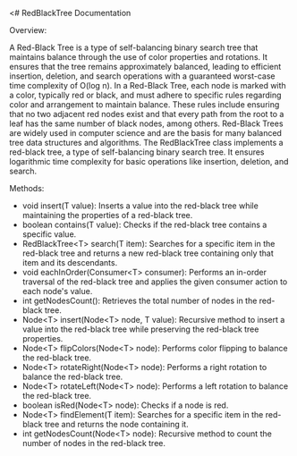 <# RedBlackTree Documentation

Overview:

A Red-Black Tree is a type of self-balancing binary search tree that maintains balance through the use of color properties and rotations. It ensures that the tree remains approximately balanced, leading to efficient insertion, deletion, and search operations with a guaranteed worst-case time complexity of O(log n). In a Red-Black Tree, each node is marked with a color, typically red or black, and must adhere to specific rules regarding color and arrangement to maintain balance. These rules include ensuring that no two adjacent red nodes exist and that every path from the root to a leaf has the same number of black nodes, among others. Red-Black Trees are widely used in computer science and are the basis for many balanced tree data structures and algorithms. The RedBlackTree class implements a red-black tree, a type of self-balancing binary search tree. It ensures logarithmic time complexity for basic operations like insertion, deletion, and search.

Methods:

* void insert(T value): Inserts a value into the red-black tree while maintaining the properties of a red-black tree.
* boolean contains(T value): Checks if the red-black tree contains a specific value.
* RedBlackTree&lt;T&gt; search(T item): Searches for a specific item in the red-black tree and returns a new red-black tree containing only that item and its descendants.
* void eachInOrder(Consumer&lt;T&gt; consumer): Performs an in-order traversal of the red-black tree and applies the given consumer action to each node's value.
* int getNodesCount(): Retrieves the total number of nodes in the red-black tree.
* Node&lt;T&gt; insert(Node&lt;T&gt; node, T value): Recursive method to insert a value into the red-black tree while preserving the red-black tree properties.
* Node&lt;T&gt; flipColors(Node&lt;T&gt; node): Performs color flipping to balance the red-black tree.
* Node&lt;T&gt; rotateRight(Node&lt;T&gt; node): Performs a right rotation to balance the red-black tree.
* Node&lt;T&gt; rotateLeft(Node&lt;T&gt; node): Performs a left rotation to balance the red-black tree.
* boolean isRed(Node&lt;T&gt; node): Checks if a node is red.
* Node&lt;T&gt; findElement(T item): Searches for a specific item in the red-black tree and returns the node containing it.
* int getNodesCount(Node&lt;T&gt; node): Recursive method to count the number of nodes in the red-black tree.
